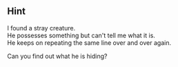## Hint
I found a stray creature.  
He possesses something but can't tell me what it is.  
He keeps on repeating the same line over and over again.  

Can you find out what he is hiding?
